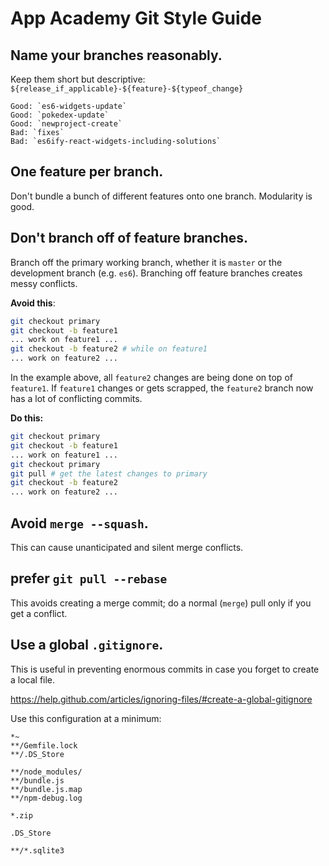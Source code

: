 # App Academy Git Style Guide

## **Name your branches reasonably.**

Keep them short but descriptive: `${release_if_applicable}-${feature}-${typeof_change}`

```
Good: `es6-widgets-update`
Good: `pokedex-update`
Good: `newproject-create`
Bad: `fixes`
Bad: `es6ify-react-widgets-including-solutions`
```

##	**One feature per branch.**

Don't bundle a bunch of different features onto one branch. Modularity is good.

##  **Don't branch off of feature branches**.

Branch off the primary working branch, whether it is `master` or the
development branch (e.g. `es6`). Branching off feature branches creates messy
conflicts.

**Avoid this**:

```bash
git checkout primary
git checkout -b feature1
... work on feature1 ...
git checkout -b feature2 # while on feature1
... work on feature2 ...
```

In the example above, all `feature2` changes are being done on top of
`feature1`. If `feature1` changes or gets scrapped, the `feature2` branch now
has a lot of conflicting commits.

**Do this:**

```bash
git checkout primary
git checkout -b feature1
... work on feature1 ...
git checkout primary
git pull # get the latest changes to primary
git checkout -b feature2
... work on feature2 ...
```
## **Avoid `merge --squash`.**  
This can cause unanticipated and silent merge conflicts.

## prefer `git pull --rebase`

This avoids creating a merge commit; do a normal (`merge`) pull only if you get a conflict.

## Use a global `.gitignore`.

This is useful in preventing enormous commits in case you forget to create a
local file.

https://help.github.com/articles/ignoring-files/#create-a-global-gitignore

Use this configuration at a minimum: 
```
*~
**/Gemfile.lock
**/.DS_Store

**/node_modules/
**/bundle.js
**/bundle.js.map
**/npm-debug.log

*.zip

.DS_Store

**/*.sqlite3
```
